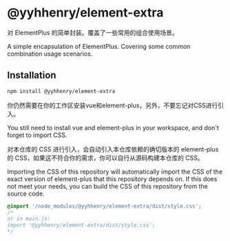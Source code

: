 # @yyhhenry/element-extra

对 ElementPlus 的简单封装。覆盖了一些常用的组合使用场景。

A simple encapsulation of ElementPlus. Covering some common combination usage scenarios.

## Installation

```bash
npm install @yyhhenry/element-extra
```

你仍然需要在你的工作区安装vue和element-plus，另外，不要忘记对CSS进行引入。

You still need to install vue and element-plus in your workspace, and don't forget to import CSS.

对本仓库的 CSS 进行引入，会自动引入本仓库依赖的确切版本的 element-plus 的 CSS，如果这不符合你的需求，你可以自行从源码构建本仓库的 CSS。

Importing the CSS of this repository will automatically import the CSS of the exact version of element-plus that this repository depends on. If this does not meet your needs, you can build the CSS of this repository from the source code.

```css
@import '/node_modules/@yyhhenry/element-extra/dist/style.css';
/* 
or in main.js:
import '@yyhhenry/element-extra/dist/style.css';
*/
```
